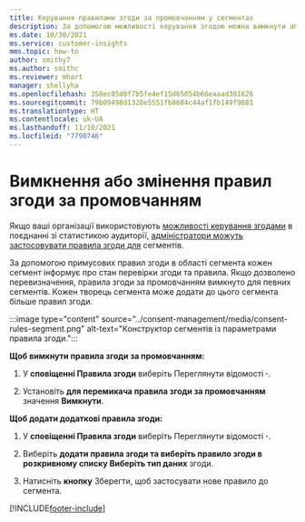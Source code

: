 ```yaml
---
title: Керування правилами згоди за промовчанням у сегментах
description: За допомогою можливості керування згодою можна вимкнути або змінити правила згоди за промовчанням, якщо ввімкнуто перевизначення.
ms.date: 10/30/2021
ms.service: customer-insights
mms.topic: how-to
author: smithy7
ms.author: smithc
ms.reviewer: mhart
manager: shellyha
ms.openlocfilehash: 358ec05d0f7b5fe4ef15d65054b66eaaad301626
ms.sourcegitcommit: 79b09498d1328e5551fb8684c44af1fb149f9881
ms.translationtype: HT
ms.contentlocale: uk-UA
ms.lasthandoff: 11/10/2021
ms.locfileid: "7790746"
---
```

# <a name="disable-or-change-default-consent-rules"></a>Вимкнення або змінення правил згоди за промовчанням

Якщо ваші організації використовують [можливості керування згодами](../consent-management/overview.md) в поєднанні зі статистикою аудиторії, [адміністратори можуть застосовувати правила згоди для](activate-consent.md) сегментів. 

За допомогою примусових правил згоди в області сегмента кожен сегмент інформує про стан перевірки згоди та правила. Якщо дозволено перевизначення, правила згоди за промовчанням вимкнуто для певних сегментів. Кожен творець сегмента може додати до цього сегмента більше правил згоди. 

:::image type="content" source="../consent-management/media/consent-rules-segment.png" alt-text="Конструктор сегментів із параметрами правила згоди.":::

**Щоб вимкнути правила згоди за промовчанням:**

1. У **сповіщенні Правила згоди** виберіть Переглянути відомості **·**. 

1. Установіть **для перемикача правила згоди за промовчанням** значення **Вимкнути**.

**Щоб додати додаткові правила згоди:**

1. У **сповіщенні Правила згоди** виберіть Переглянути відомості **·**. 

1. Виберіть **додати правила згоди та виберіть правило згоди в** **розкривному списку Виберіть тип даних** згоди.

1. Натисніть **кнопку** Зберегти, щоб застосувати нове правило до сегмента.

[!INCLUDE[footer-include](../includes/footer-banner.md)] 
